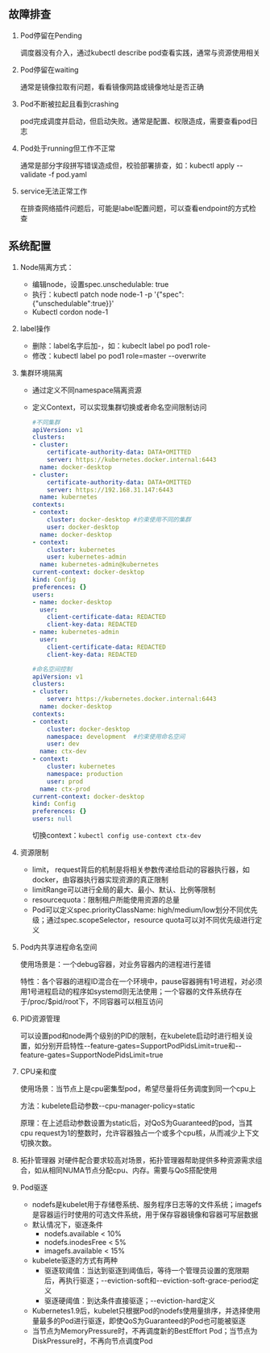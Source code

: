 ## 故障排查

1. Pod停留在Pending

   调度器没有介入，通过kubectl describe pod查看实践，通常与资源使用相关

2. Pod停留在waiting

   通常是镜像拉取有问题，看看镜像网路或镜像地址是否正确

3. Pod不断被拉起且看到crashing

   pod完成调度并启动，但启动失败。通常是配置、权限造成，需要查看pod日志

4. Pod处于running但工作不正常

   通常是部分字段拼写错误造成但，校验部署排查，如：kubectl apply --validate -f pod.yaml

5. service无法正常工作

   在排查网络插件问题后，可能是label配置问题，可以查看endpoint的方式检查

## 系统配置

1. Node隔离方式：

   * 编辑node，设置spec.unschedulable: true
   * 执行：kubectl patch node node-1 -p '{"spec":{"unschedulable":true}}'
   * Kubectl cordon node-1

2. label操作

   * 删除：label名字后加-，如：kubeclt label po pod1 role-
   * 修改：kubectl label po pod1 role=master --overwrite

3. 集群环境隔离

   * 通过定义不同namespace隔离资源

   * 定义Context，可以实现集群切换或者命名空间限制访问

     ```yaml
     #不同集群
     apiVersion: v1
     clusters:
     - cluster:
         certificate-authority-data: DATA+OMITTED
         server: https://kubernetes.docker.internal:6443
       name: docker-desktop
     - cluster:
         certificate-authority-data: DATA+OMITTED
         server: https://192.168.31.147:6443
       name: kubernetes
     contexts:
     - context:
         cluster: docker-desktop #约束使用不同的集群
         user: docker-desktop
       name: docker-desktop
     - context:
         cluster: kubernetes
         user: kubernetes-admin
       name: kubernetes-admin@kubernetes
     current-context: docker-desktop
     kind: Config
     preferences: {}
     users:
     - name: docker-desktop
       user:
         client-certificate-data: REDACTED
         client-key-data: REDACTED
     - name: kubernetes-admin
       user:
         client-certificate-data: REDACTED
         client-key-data: REDACTED
     ```

     ```yaml
     #命名空间控制
     apiVersion: v1
     clusters:
     - cluster:
         server: https://kubernetes.docker.internal:6443
       name: docker-desktop
     contexts:
     - context:
         cluster: docker-desktop
         namespace: development  #约束使用命名空间
         user: dev
       name: ctx-dev
     - context:
         cluster: kubernetes
         namespace: production
         user: prod
       name: ctx-prod
     current-context: docker-desktop
     kind: Config
     preferences: {}
     users: null
     ```

     切换context：`kubectl config use-context ctx-dev`

4. 资源限制
   * limit， request背后的机制是将相关参数传递给启动的容器执行器，如docker，由容器执行器实现资源的真正限制
   * limitRange可以进行全局的最大、最小、默认、比例等限制
   * resourcequota：限制租户所能使用资源的总量
   * Pod可以定义spec.priorityClassName: high/medium/low划分不同优先级；通过spec.scopeSelector，resource quota可以对不同优先级进行定义
   
5. Pod内共享进程命名空间

   使用场景是：一个debug容器，对业务容器内的进程进行差错

   特性：各个容器的进程ID混合在一个环境中，pause容器拥有1号进程，对必须用1号进程启动的程序如systemd则无法使用；一个容器的文件系统存在于/proc/$pid/root下，不同容器可以相互访问

6. PID资源管理

   可以设置pod和node两个级别的PID的限制，在kubelete启动时进行相关设置，如分别开启特性--feature-gates=SupportPodPidsLimit=true和--feature-gates=SupportNodePidsLimit=true

7. CPU亲和度

   使用场景：当节点上是cpu密集型pod，希望尽量将任务调度到同一个cpu上

   方法：kubelete启动参数--cpu-manager-policy=static

   原理：在上述启动参数设置为static后，对QoS为Guaranteed的pod，当其cpu request为1的整数时，允许容器独占一个或多个cpu核，从而减少上下文切换次数。

8. 拓扑管理器
   对硬件配合要求较高对场景，拓扑管理器帮助提供多种资源需求组合，如从相同NUMA节点分配cpu、内存。需要与QoS搭配使用

9. Pod驱逐
   * nodefs是kubelet用于存储卷系统、服务程序日志等的文件系统；imagefs是容器运行时使用的可选文件系统，用于保存容器镜像和容器可写层数据
   * 默认情况下，驱逐条件
     * nodefs.available < 10%
     * nodefs.inodesFree < 5%
     * imagefs.available < 15%
   * kubelete驱逐的方式有两种
     * 驱逐软阈值：当达到驱逐到阈值后，等待一个管理员设置的宽限期后，再执行驱逐；--eviction-soft和--eviction-soft-grace-period定义
     * 驱逐硬阈值：到达条件直接驱逐；--eviction-hard定义
   * Kubernetes1.9后，kubelet只根据Pod的nodefs使用量排序，并选择使用量最多的Pod进行驱逐，即使QoS为Guaranteed的Pod也可能被驱逐
   * 当节点为MemoryPressure时，不再调度新的BestEffort Pod；当节点为DiskPressure时，不再向节点调度Pod